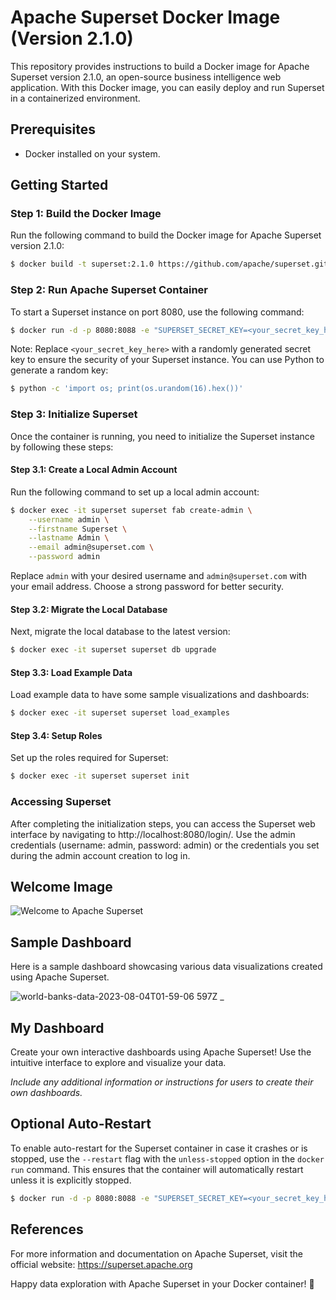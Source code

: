 # Apache Superset Docker Image (Version 2.1.0)

This repository provides instructions to build a Docker image for Apache Superset version 2.1.0, an open-source business intelligence web application. With this Docker image, you can easily deploy and run Superset in a containerized environment.

## Prerequisites

- Docker installed on your system.

## Getting Started

### Step 1: Build the Docker Image

Run the following command to build the Docker image for Apache Superset version 2.1.0:

```bash
$ docker build -t superset:2.1.0 https://github.com/apache/superset.git@2.1.0
```

### Step 2: Run Apache Superset Container

To start a Superset instance on port 8080, use the following command:

```bash
$ docker run -d -p 8080:8088 -e "SUPERSET_SECRET_KEY=<your_secret_key_here>" --name superset superset:2.1.0
```

Note: Replace `<your_secret_key_here>` with a randomly generated secret key to ensure the security of your Superset instance. You can use Python to generate a random key:

```bash
$ python -c 'import os; print(os.urandom(16).hex())'
```

### Step 3: Initialize Superset

Once the container is running, you need to initialize the Superset instance by following these steps:

#### Step 3.1: Create a Local Admin Account

Run the following command to set up a local admin account:

```bash
$ docker exec -it superset superset fab create-admin \
    --username admin \
    --firstname Superset \
    --lastname Admin \
    --email admin@superset.com \
    --password admin
```

Replace `admin` with your desired username and `admin@superset.com` with your email address. Choose a strong password for better security.

#### Step 3.2: Migrate the Local Database

Next, migrate the local database to the latest version:

```bash
$ docker exec -it superset superset db upgrade
```

#### Step 3.3: Load Example Data

Load example data to have some sample visualizations and dashboards:

```bash
$ docker exec -it superset superset load_examples
```

#### Step 3.4: Setup Roles

Set up the roles required for Superset:

```bash
$ docker exec -it superset superset init
```

### Accessing Superset

After completing the initialization steps, you can access the Superset web interface by navigating to http://localhost:8080/login/. Use the admin credentials (username: admin, password: admin) or the credentials you set during the admin account creation to log in.

## Welcome Image

![Welcome to Apache Superset](welcome_image.png)

## Sample Dashboard

Here is a sample dashboard showcasing various data visualizations created using Apache Superset.

![world-banks-data-2023-08-04T01-59-06 597Z](https://github.com/ikhsannur1996/docker-superset-2.1.0/assets/32507742/831849d6-b4ac-4895-a757-b94651b29bb4)
_

## My Dashboard

Create your own interactive dashboards using Apache Superset! Use the intuitive interface to explore and visualize your data.

_Include any additional information or instructions for users to create their own dashboards._


## Optional Auto-Restart

To enable auto-restart for the Superset container in case it crashes or is stopped, use the `--restart` flag with the `unless-stopped` option in the `docker run` command. This ensures that the container will automatically restart unless it is explicitly stopped.

```bash
$ docker run -d -p 8080:8088 -e "SUPERSET_SECRET_KEY=<your_secret_key_here>" --name superset --restart unless-stopped superset:2.1.0
```


## References

For more information and documentation on Apache Superset, visit the official website: https://superset.apache.org

Happy data exploration with Apache Superset in your Docker container! 🚀
